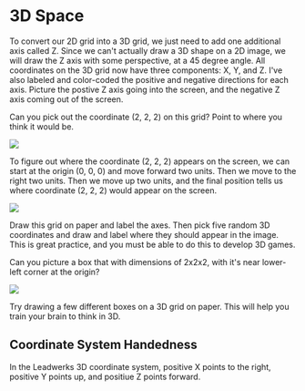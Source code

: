 # 3D Space

To convert our 2D grid into a 3D grid, we just need to add one additional axis called Z. Since we can't actually draw a 3D shape on a 2D image, we will draw the Z axis with some perspective, at a 45 degree angle. All coordinates on the 3D grid now have three components: X, Y, and Z. I've also labeled and color-coded the positive and negative directions for each axis. Picture the postive Z axis going into the screen, and the negative Z axis coming out of the screen.

Can you pick out the coordinate (2, 2, 2) on this grid? Point to where you think it would be.

![](https://github.com/UltraEngine/Documentation/blob/master/Images/3dgrid.png?raw=true)

To figure out where the coordinate (2, 2, 2) appears on the screen, we can start at the origin (0, 0, 0) and move forward two units. Then we move to the right two units. Then we move up two units, and the final position tells us where coordinate (2, 2, 2) would appear on the screen.

![](https://github.com/UltraEngine/Documentation/blob/master/Images/3dgrid_222.png?raw=true)

Draw this grid on paper and label the axes. Then pick five random 3D coordinates and draw and label where they should appear in the image. This is great practice, and you must be able to do this to develop 3D games.

Can you picture a box that with dimensions of 2x2x2, with it's near lower-left corner at the origin?

![](https://github.com/UltraEngine/Documentation/blob/master/Images/3dgrid_222box.png?raw=true)

Try drawing a few different boxes on a 3D grid on paper. This will help you train your brain to think in 3D.

## Coordinate System Handedness

In the Leadwerks 3D coordinate system, positive X points to the right, positive Y points up, and positiue Z points forward. 
